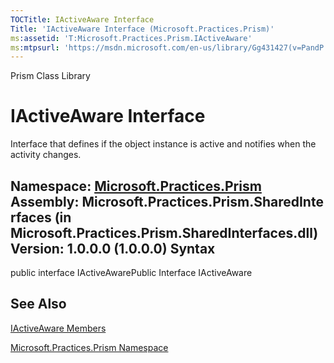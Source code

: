 ```yaml
---
TOCTitle: IActiveAware Interface
Title: 'IActiveAware Interface (Microsoft.Practices.Prism)'
ms:assetid: 'T:Microsoft.Practices.Prism.IActiveAware'
ms:mtpsurl: 'https://msdn.microsoft.com/en-us/library/Gg431427(v=PandP.50)'
---
```


Prism Class Library

IActiveAware Interface
======================

Interface that defines if the object instance is active and notifies when the activity changes.

**Namespace:** [Microsoft.Practices.Prism](https://msdn.microsoft.com/n:microsoft.practices.prism)
**Assembly:** Microsoft.Practices.Prism.SharedInterfaces (in Microsoft.Practices.Prism.SharedInterfaces.dll) Version: 1.0.0.0 (1.0.0.0)
Syntax
------

<span id="syntaxToggle"></span>public interface IActiveAwarePublic Interface IActiveAware

See Also
--------

<span id="seeAlsoToggle"></span>
[IActiveAware Members](https://msdn.microsoft.com/allmembers.t:microsoft.practices.prism.iactiveaware)

[Microsoft.Practices.Prism Namespace](https://msdn.microsoft.com/n:microsoft.practices.prism)
